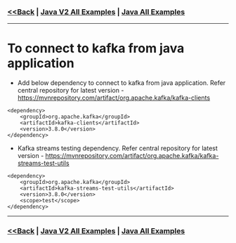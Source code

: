 ### [<<Back](../README.md) | [Java V2 All Examples](https://github.com/avinashbabudonthu/java/blob/master/java-v2/README.md) | [Java All Examples](https://github.com/avinashbabudonthu/java/blob/master/README.md)
------
# To connect to kafka from java application
* Add below dependency to connect to kafka from java application. Refer central repository for latest version - https://mvnrepository.com/artifact/org.apache.kafka/kafka-clients
```
<dependency>
    <groupId>org.apache.kafka</groupId>
    <artifactId>kafka-clients</artifactId>
    <version>3.8.0</version>
</dependency>
```
* Kafka streams testing dependency. Refer central repository for latest version - https://mvnrepository.com/artifact/org.apache.kafka/kafka-streams-test-utils
```
<dependency>
    <groupId>org.apache.kafka</groupId>
    <artifactId>kafka-streams-test-utils</artifactId>
    <version>3.8.0</version>
    <scope>test</scope>
</dependency>
```
------
### [<<Back](../README.md) | [Java V2 All Examples](https://github.com/avinashbabudonthu/java/blob/master/java-v2/README.md) | [Java All Examples](https://github.com/avinashbabudonthu/java/blob/master/README.md)
